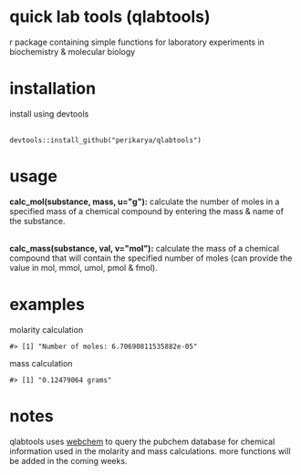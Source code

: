 # quick lab tools (qlabtools)
r package containing simple functions for laboratory experiments in biochemistry &amp; molecular biology

<h1>installation</h1>
install using devtools <br><br>

```
devtools::install_github("perikarya/qlabtools")
```

<h1>usage</h1>
<b>calc_mol(substance, mass, u="g"):</b> calculate the number of moles in a specified mass of a chemical compound by entering the mass & name of the substance. <br><br>

<b>calc_mass(substance, val, v="mol"):</b> calculate the mass of a chemical compound that will contain the specified number of moles (can provide the value in mol, mmol, umol, pmol & fmol).

<h1>examples</h1>

molarity calculation

```calc_mol("potassium chloride", 5, "mg")
#> [1] "Number of moles: 6.70690811535882e-05"
```

mass calculation

```calc_mass("sodium hydroxide", 3.12, "mmol")
#> [1] "0.12479064 grams"
```

<h1>notes</h1>

qlabtools uses <a href="https://github.com/ropensci/webchem">webchem</a> to query the pubchem database for chemical information used in the molarity and mass calculations. more functions will be added in the coming weeks.
